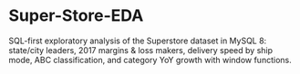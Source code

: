 # Super-Store-EDA
SQL-first exploratory analysis of the Superstore dataset in MySQL 8: state/city leaders, 2017 margins &amp; loss makers, delivery speed by ship mode, ABC classification, and category YoY growth with window functions.
